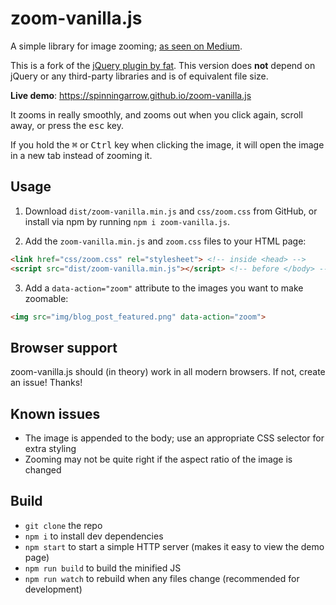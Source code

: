 # zoom-vanilla.js

A simple library for image zooming; [as seen on Medium][medium-zoom-article].

This is a fork of the [jQuery plugin by fat][fat-zoom]. This version does
**not** depend on jQuery or any third-party libraries and is of equivalent file
size.

**Live demo**: https://spinningarrow.github.io/zoom-vanilla.js

It zooms in really smoothly, and zooms out when you click again, scroll away,
or press the <kbd>esc</kbd> key.

If you hold the <kbd>⌘</kbd> or <kbd>Ctrl</kbd> key when clicking the image, it
will open the image in a new tab instead of zooming it.

## Usage

1. Download `dist/zoom-vanilla.min.js` and `css/zoom.css` from GitHub, or
   install via npm by running `npm i zoom-vanilla.js`.

2. Add the `zoom-vanilla.min.js` and `zoom.css` files to your HTML page:

  ```html
  <link href="css/zoom.css" rel="stylesheet"> <!-- inside <head> -->
  <script src="dist/zoom-vanilla.min.js"></script> <!-- before </body> -->
  ```

3. Add a `data-action="zoom"` attribute to the images you want to make
   zoomable:

  ```html
  <img src="img/blog_post_featured.png" data-action="zoom">
  ```

## Browser support

zoom-vanilla.js should (in theory) work in all modern browsers. If not, create
an issue! Thanks!

[medium-zoom-article]: https://medium.com/designing-medium/image-zoom-on-medium-24d146fc0c20
[fat-zoom]: https://github.com/fat/zoom.js

## Known issues

- The image is appended to the body; use an appropriate CSS selector for extra styling
- Zooming may not be quite right if the aspect ratio of the image is changed

## Build

- `git clone` the repo
- `npm i` to install dev dependencies
- `npm start` to start a simple HTTP server (makes it easy to view the demo
  page)
- `npm run build` to build the minified JS
- `npm run watch` to rebuild when any files change (recommended for
  development)
